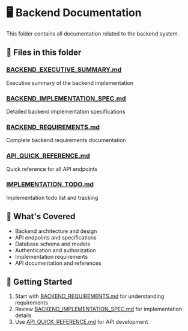 # 🖥️ Backend Documentation

This folder contains all documentation related to the backend system.

## 📄 Files in this folder

### [BACKEND_EXECUTIVE_SUMMARY.md](./BACKEND_EXECUTIVE_SUMMARY.md)
Executive summary of the backend implementation

### [BACKEND_IMPLEMENTATION_SPEC.md](./BACKEND_IMPLEMENTATION_SPEC.md)
Detailed backend implementation specifications

### [BACKEND_REQUIREMENTS.md](./BACKEND_REQUIREMENTS.md)
Complete backend requirements documentation

### [API_QUICK_REFERENCE.md](./API_QUICK_REFERENCE.md)
Quick reference for all API endpoints

### [IMPLEMENTATION_TODO.md](./IMPLEMENTATION_TODO.md)
Implementation todo list and tracking

## 🎯 What's Covered

- Backend architecture and design
- API endpoints and specifications
- Database schema and models
- Authentication and authorization
- Implementation requirements
- API documentation and references

## 🚀 Getting Started

1. Start with [BACKEND_REQUIREMENTS.md](./BACKEND_REQUIREMENTS.md) for understanding requirements
2. Review [BACKEND_IMPLEMENTATION_SPEC.md](./BACKEND_IMPLEMENTATION_SPEC.md) for implementation details
3. Use [API_QUICK_REFERENCE.md](./API_QUICK_REFERENCE.md) for API development
